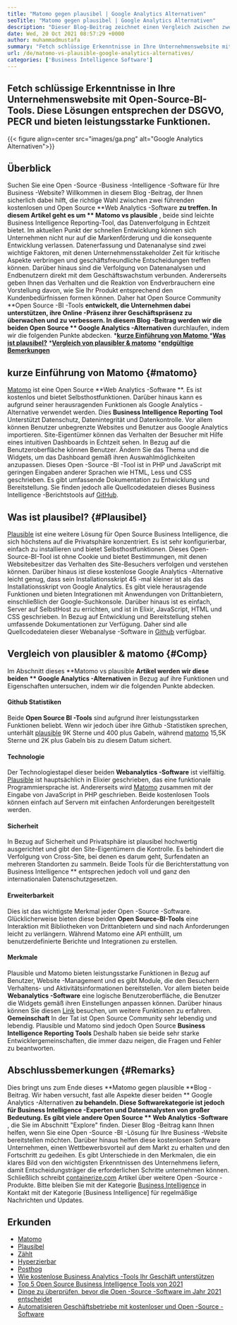 ```yaml
---
title: "Matomo gegen plausibel | Google Analytics Alternativen" 
seoTitle: "Matomo gegen plausibel | Google Analytics Alternativen" 
description: "Dieser Blog-Beitrag zeichnet einen Vergleich zwischen zwei Open-Source-BI-Tools, die als Alternativen von Google Analytics angesehen werden. Beide Software sind kostenlos und selbst gehostet." 
date: Wed, 20 Oct 2021 08:57:29 +0000
author: muhammadmustafa
summary: "Fetch schlüssige Erkenntnisse in Ihre Unternehmenswebsite mit Open-Source-BI-Tools. Diese Lösungen entsprechen der DSGVO, PECR und bieten leistungsstarke Funktionen." 
url: /de/matomo-vs-plausible-google-analytics-alternatives/
categories: ['Business Intelligence Software']
---
```


## Fetch schlüssige Erkenntnisse in Ihre Unternehmenswebsite mit Open-Source-BI-Tools. Diese Lösungen entsprechen der DSGVO, PECR und bieten leistungsstarke Funktionen.

{{< figure align=center src="images/ga.png" alt="Google Analytics Alternativen">}}


## Überblick
Suchen Sie eine Open -Source -Business -Intelligence -Software für Ihre Business -Website? Willkommen in diesem Blog -Beitrag, der Ihnen sicherlich dabei hilft, die richtige Wahl zwischen zwei führenden kostenlosen und Open Source **Web Analytics -Software  **zu treffen. In diesem Artikel geht es um **  Matomo vs plausible** , beide sind leichte Business Intelligence Reporting-Tool, das Datenverfolgung in Echtzeit bietet. Im aktuellen Punkt der schnellen Entwicklung können sich Unternehmen nicht nur auf die Markenförderung und die konsequente Entwicklung verlassen. Datenerfassung und Datenanalyse sind zwei wichtige Faktoren, mit denen Unternehmensstakeholder Zeit für kritische Aspekte verbringen und geschäftsfreundliche Entscheidungen treffen können. Darüber hinaus sind die Verfolgung von Datenanalysen und Endbenutzern direkt mit dem Geschäftswachstum verbunden.
Andererseits geben Ihnen das Verhalten und die Reaktion von Endverbrauchern eine Vorstellung davon, wie Sie Ihr Produkt entsprechend den Kundenbedürfnissen formen können. Daher hat Open Source Community **Open Source -BI -Tools  **entwickelt, die Unternehmen dabei unterstützen, ihre Online -Präsenz ihrer Geschäftspräsenz zu überwachen und zu verbessern. In diesem Blog -Beitrag werden wir die beiden Open Source **  Google Analytics -Alternativen**  durchlaufen, indem wir die folgenden Punkte abdecken.
  *[**kurze Einführung von Matomo** ][1]
  ***[Was ist plausibel?][2]** 
  ***[Vergleich von plausibler & matomo][3]** 
  *[**endgültige Bemerkungen** ][4]

## kurze Einführung von Matomo   {#matomo}
[Matomo][5] ist eine Open Source **Web Analytics -Software **. Es ist kostenlos und bietet Selbsthostfunktionen. Darüber hinaus kann es aufgrund seiner herausragenden Funktionen als Google Analytics -Alternative verwendet werden. Dies  **Business Intelligence Reporting Tool**   Unterstützt Datenschutz, Datenintegrität und Datenkontrolle. Vor allem können Benutzer unbegrenzte Websites und Benutzer aus Google Analytics importieren. Site-Eigentümer können das Verhalten der Besucher mit Hilfe eines intuitiven Dashboards in Echtzeit sehen. In Bezug auf die Benutzeroberfläche können Benutzer. Ändern Sie das Thema und die Widgets, um das Dashboard gemäß ihren Auswahlmöglichkeiten anzupassen. Dieses Open -Source -BI -Tool ist in PHP und JavaScript mit geringen Eingaben anderer Sprachen wie HTML, Less und CSS geschrieben. Es gibt umfassende Dokumentation zu Entwicklung und Bereitstellung. Sie finden jedoch alle Quellcodedateien dieses Business Intelligence -Berichtstools auf [GitHub][6].

## Was ist plausibel?   {#Plausibel}
[Plausible][7] ist eine weitere Lösung für Open Source Business Intelligence, die sich höchstens auf die Privatsphäre konzentriert. Es ist sehr konfigurierbar, einfach zu installieren und bietet Selbsthostfunktionen. Dieses Open-Source-BI-Tool ist ohne Cookie und bietet Bestimmungen, mit denen Websitebesitzer das Verhalten des Site-Besuchers verfolgen und verstehen können. Darüber hinaus ist diese kostenlose Google Analytics -Alternative leicht genug, dass sein Installationsskript 45 -mal kleiner ist als das Installationsskript von Google Analytics. Es gibt viele herausragende Funktionen und bieten Integrationen mit Anwendungen von Drittanbietern, einschließlich der Google-Suchkonsole. Darüber hinaus ist es einfach, Server auf SelbstHost zu errichten, und ist in Elixir, JavaScript, HTML und CSS geschrieben. In Bezug auf Entwicklung und Bereitstellung stehen umfassende Dokumentationen zur Verfügung. Daher sind alle Quellcodedateien dieser Webanalyse -Software in [Github][8] verfügbar.

## Vergleich von plausibler & matomo   {#Comp}
Im Abschnitt dieses **Matomo vs plausible  **Artikel werden wir diese beiden **  Google Analytics -Alternativen**  in Bezug auf ihre Funktionen und Eigenschaften untersuchen, indem wir die folgenden Punkte abdecken.

#### Github Statistiken
Beide **Open Source BI -Tools**  sind aufgrund ihrer leistungsstarken Funktionen beliebt. Wenn wir jedoch über ihre Github -Statistiken sprechen, unterhält [plausible][7] 9K Sterne und 400 plus Gabeln, während [matomo][5] 15,5K Sterne und 2K plus Gabeln bis zu diesem Datum sichert.

#### Technologie
Der Technologiestapel dieser beiden **Webanalytics -Software**  ist vielfältig. [Plausible][7] ist hauptsächlich in Elixier geschrieben, das eine funktionale Programmiersprache ist. Andererseits wird [Matomo][5] zusammen mit der Eingabe von JavaScript in PHP geschrieben. Beide kostenlosen Tools können einfach auf Servern mit einfachen Anforderungen bereitgestellt werden.

#### Sicherheit
In Bezug auf Sicherheit und Privatsphäre ist plausibel hochwertig ausgerichtet und gibt den Site-Eigentümern die Kontrolle. Es behindert die Verfolgung von Cross-Site, bei denen es darum geht, Surfendaten an mehreren Standorten zu sammeln. Beide Tools für die Berichterstattung von Business Intelligence ** entsprechen jedoch voll und ganz den internationalen Datenschutzgesetzen.

#### Erweiterbarkeit
Dies ist das wichtigste Merkmal jeder Open -Source -Software. Glücklicherweise bieten diese beiden **Open Source-BI-Tools**  eine Interaktion mit Bibliotheken von Drittanbietern und sind nach Anforderungen leicht zu verlängern. Während Matomo eine API enthüllt, um benutzerdefinierte Berichte und Integrationen zu erstellen.

#### Merkmale
Plausible und Matomo bieten leistungsstarke Funktionen in Bezug auf Benutzer, Website -Management und es gibt Module, die den Besuchern Verhaltens- und Aktivitätsinformationen bereitstellen. Vor allem bieten beide **Webanalytics -Software**  eine logische Benutzeroberfläche, die Benutzer die Widgets gemäß ihren Einstellungen anpassen können. Darüber hinaus können Sie diesen [Link][9] besuchen, um weitere Funktionen zu erfahren.
**Gemeinschaft**
In der Tat ist Open Source Community sehr lebendig und lebendig. Plausible und Matomo sind jedoch Open Source **Business Intelligence Reporting Tools**  Deshalb haben sie beide sehr starke Entwicklergemeinschaften, die immer dazu neigen, die Fragen und Fehler zu beantworten.

## Abschlussbemerkungen   {#Remarks}
Dies bringt uns zum Ende dieses **Matomo gegen plausible  **Blog -Beitrag. Wir haben versucht, fast alle Aspekte dieser beiden **  Google Analytics -Alternativen  **zu behandeln. Diese Softwarekategorie ist jedoch für Business Intelligence -Experten und Datenanalysten von großer Bedeutung. Es gibt viele andere Open Source **  Web Analytics -Software** , die Sie im Abschnitt "Explore" finden. Dieser Blog -Beitrag kann Ihnen helfen, wenn Sie eine Open -Source -BI -Lösung für Ihre Business -Website bereitstellen möchten. Darüber hinaus helfen diese kostenlosen Software Unternehmen, einen Wettbewerbsvorteil auf dem Markt zu erhalten und den Fortschritt zu gedeihen. Es gibt Unterschiede in den Merkmalen, die ein klares Bild von den wichtigsten Erkenntnissen des Unternehmens liefern, damit Entscheidungsträger die erforderlichen Schritte unternehmen können.
Schließlich schreibt [containerize.com][10] Artikel über weitere Open -Source -Produkte. Bitte bleiben Sie mit der Kategorie [Business Intelligence][9] in Kontakt mit der Kategorie [Business Intelligence] für regelmäßige Nachrichten und Updates.

## Erkunden
  * [Matomo][11]
  * [Plausibel][12]
  * [Zählt][13]
  * [Hyperzierbar][14]
  * [Posthog][15]
  * [Wie kostenlose Business Analytics -Tools Ihr Geschäft unterstützen][16]
  * [Top 5 Open Source Business Intelligence Tools von 2021][17]
  * [Dinge zu überprüfen, bevor die Open -Source -Software im Jahr 2021 entscheidet][18]
  * [Automatisieren Geschäftsbetriebe mit kostenloser und Open -Source -Software][19]

  
[1]: #Matomo
[2]: #Plausible
[3]: #comp
[4]: #remarks
[5]: https://products.containerize.com/business-intelligence/matomo/
[6]: https://github.com/matomo-org/matomo
[7]: https://products.containerize.com/business-intelligence/plausible/
[8]: https://github.com/plausible/analytics
[9]: https://products.containerize.com/business-intelligence/
[10]: https://www.containerize.com/
[11]: https://products.containerize.com/business-intelligence/matomo
[12]: https://products.containerize.com/business-intelligence/plausible
[13]: https://products.containerize.com/business-intelligence/countly
[14]: https://products.containerize.com/business-intelligence/hypercable
[15]: https://products.containerize.com/business-intelligence/posthog
[16]: https://blog.containerize.com/2021/03/12/how-free-business-analytics-tools-assist-your-business/
[17]: https://blog.containerize.com/business-intelligence-software/top-5-open-source-business-intelligence-solutions-of-2021/
[18]: https://blog.containerize.com/cmdb-software/things-to-review-before-opting-open-source-software-in-2021/
[19]: https://blog.containerize.com/blogging/automate-business-operations-using-open-source-software/
